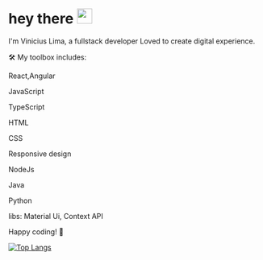 <h1>
 hey there
 <img src="https://media.giphy.com/media/hvRJCLFzcasrR4ia7z/giphy.gif" width="30px"/>
</h1> I'm Vinicius Lima, a fullstack developer Loved to create digital experience.

🛠️ My toolbox includes:

React,Angular

JavaScript

TypeScript

HTML

CSS

Responsive design

NodeJs

Java

Python

libs:
Material Ui, Context API

 Happy coding! 🚀


[![Top Langs](https://github-readme-stats.vercel.app/api/top-langs/?username=ViniciusLima93&layout=compact&theme=vision-friendly-dark)](https://github.com/anuraghazra/github-readme-stats)


